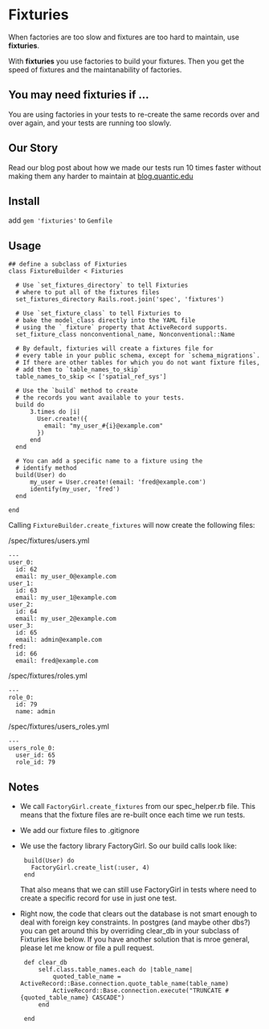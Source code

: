 # Fixturies

When factories are too slow and fixtures are too hard to maintain, use **fixturies**.

With **fixturies** you use factories to build your fixtures.  Then you get the speed
of fixtures and the maintanability of factories.

## You may need fixturies if ...

You are using factories in your tests to re-create the same records over and over
again, and your tests are running too slowly.

## Our Story

Read our blog post about how we made our tests run 10 times faster without making them any harder to maintain at [blog.quantic.edu](http://blog.quantic.edu/2015/01/28/fixturies-the-speed-of-fixtures-and-the-maintainability-of-factories/)

## Install

add `gem 'fixturies'` to `Gemfile`

## Usage

    ## define a subclass of Fixturies
    class FixtureBuilder < Fixturies

      # Use `set_fixtures_directory` to tell Fixturies
      # where to put all of the fixtures files
      set_fixtures_directory Rails.root.join('spec', 'fixtures')

      # Use `set_fixture_class` to tell Fixturies to
      # bake the model_class directly into the YAML file
      # using the `_fixture` property that ActiveRecord supports.
      set_fixture_class nonconventional_name, Nonconventional::Name

      # By default, fixturies will create a fixtures file for
      # every table in your public schema, except for `schema_migrations`.
      # If there are other tables for which you do not want fixture files,
      # add them to `table_names_to_skip`
      table_names_to_skip << ['spatial_ref_sys']

      # Use the `build` method to create
      # the records you want available to your tests.
      build do
          3.times do |i|
            User.create!({
              email: "my_user_#{i}@example.com"
            })
          end
      end

      # You can add a specific name to a fixture using the
      # identify method
      build(User) do
          my_user = User.create!(email: 'fred@example.com')
          identify(my_user, 'fred')
      end

    end


Calling `FixtureBuilder.create_fixtures` will now create the following files:

/spec/fixtures/users.yml

    ---
    user_0:
      id: 62
      email: my_user_0@example.com
    user_1:
      id: 63
      email: my_user_1@example.com
    user_2:
      id: 64
      email: my_user_2@example.com
    user_3:
      id: 65
      email: admin@example.com
    fred:
      id: 66
      email: fred@example.com

/spec/fixtures/roles.yml

    ---
    role_0:
      id: 79
      name: admin

/spec/fixtures/users_roles.yml

    ---
    users_role_0:
      user_id: 65
      role_id: 79


## Notes

 * We call `FactoryGirl.create_fixtures` from our spec_helper.rb file.  This means that the fixture files
   are re-built once each time we run tests.
 * We add our fixture files to .gitignore
 * We use the factory library FactoryGirl.  So our build calls look like:

        build(User) do
          FactoryGirl.create_list(:user, 4)
        end

   That also means that we can still use FactoryGirl in tests where need to create a specific record for use in just one test.

 * Right now, the code that clears out the database is not smart enough to deal with foreign key constraints.  In postgres (and maybe other dbs?) you can get around this by overriding clear_db in your subclass of Fixturies like below.  If you have another solution that is mroe general, please let me know or file a pull request.

        def clear_db
            self.class.table_names.each do |table_name|
                quoted_table_name = ActiveRecord::Base.connection.quote_table_name(table_name)
                ActiveRecord::Base.connection.execute("TRUNCATE #{quoted_table_name} CASCADE")
            end

        end

